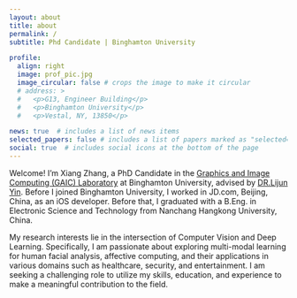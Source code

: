 ```yaml
---
layout: about
title: about
permalink: /
subtitle: Phd Candidate | Binghamton University

profile:
  align: right
  image: prof_pic.jpg
  image_circular: false # crops the image to make it circular
  # address: >
  #   <p>G13, Engineer Building</p>
  #   <p>Binghamton University</p>
  #   <p>Vestal, NY, 13850</p>

news: true  # includes a list of news items
selected_papers: false # includes a list of papers marked as "selected={true}"
social: true  # includes social icons at the bottom of the page
---
```


Welcome! I’m Xiang Zhang, a PhD Candidate in the [Graphics and Image Computing (GAIC) Laboratory](https://www.cs.binghamton.edu/~lijun/Research/IGC.html) at Binghamton University, advised by [DR.Lijun Yin](https://www.cs.binghamton.edu/~lijun/). Before I joined Binghamton University, I worked in JD.com, Beijing, China, as an iOS developer. Before that, I graduated with a B.Eng. in Electronic Science and Technology from Nanchang Hangkong University, China. 

My research interests lie in the intersection of Computer Vision and Deep Learning. Specifically, I am passionate about exploring multi-modal learning for human facial analysis, affective computing, and their applications in various domains such as healthcare, security, and entertainment. I am seeking a challenging role to utilize my skills, education, and experience to make a meaningful contribution to the field.
